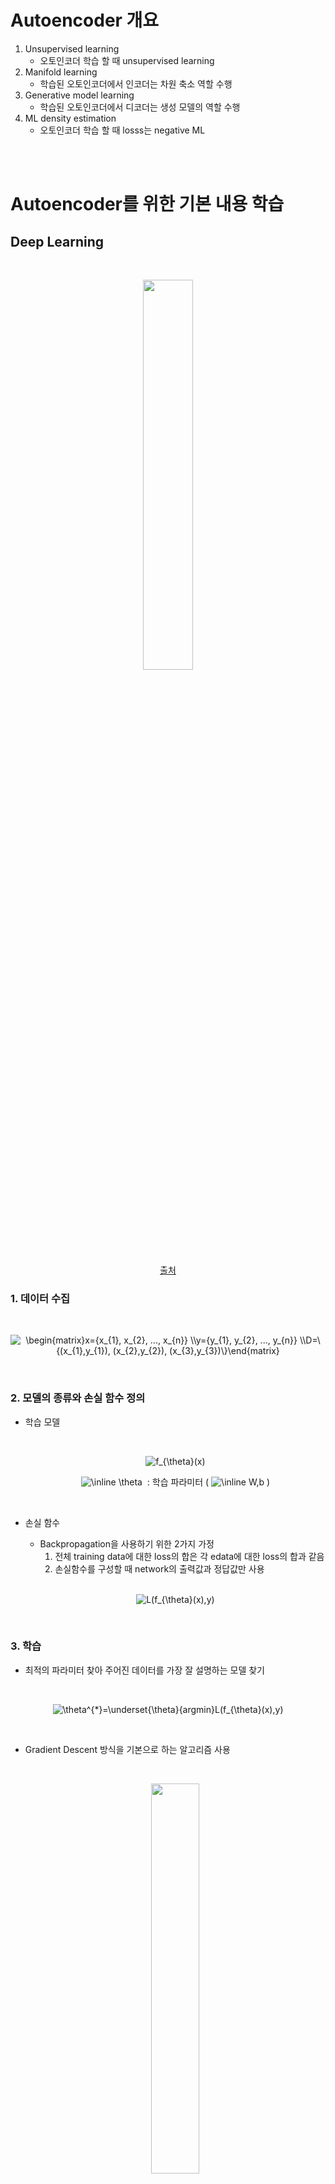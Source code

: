 # Autoencoder 개요
1. Unsupervised learning
    - 오토인코더 학습 할 때 unsupervised learning 
2. Manifold learning
    - 학습된 오토인코더에서 인코더는 차원 축소 역할 수행
3. Generative model learning
    - 학습된 오토인코더에서 디코더는 생성 모델의 역할 수행
4. ML density estimation
    - 오토인코더 학습 할 때 losss는 negative ML

<br>
<br>

# Autoencoder를 위한 기본 내용 학습
## Deep Learning 

<br>

<p align=center><img src="images/image141.PNG" width=40%></p>
<p align=center><a href="https://www.slideshare.net/NaverEngineering/ss-96581209">출처</a></p>

### 1. 데이터 수집

<br>

<p align=center><img src="https://latex.codecogs.com/svg.image?\begin{matrix}x={x_{1},&space;x_{2},&space;...,&space;x_{n}}&space;\\y={y_{1},&space;y_{2},&space;...,&space;y_{n}}&space;\\D=\{(x_{1},y_{1}),&space;(x_{2},y_{2}),&space;(x_{3},y_{3})\}\end{matrix}" title="\begin{matrix}x={x_{1}, x_{2}, ..., x_{n}} \\y={y_{1}, y_{2}, ..., y_{n}} \\D=\{(x_{1},y_{1}), (x_{2},y_{2}), (x_{3},y_{3})\}\end{matrix}" /></p>

<br>

### 2. 모델의 종류와 손실 함수 정의
- 학습 모델

    <br>

    <p align=center><img src="https://latex.codecogs.com/svg.image?f_{\theta}(x)" title="f_{\theta}(x)" /></p>
    <p align=center><img src="https://latex.codecogs.com/svg.image?\inline&space;\theta" title="\inline \theta" /> &nbsp;: 학습 파라미터 ( <img src="https://latex.codecogs.com/svg.image?\inline&space;W,b" title="\inline W,b" /> )</p>

    <br>

- 손실 함수
    - Backpropagation을 사용하기 위한 2가지 가정
        1. 전체 training data에 대한 loss의 합은 각 edata에 대한 loss의 합과 같음
        2. 손실함수를 구성할 때 network의 출력값과 정답값만 사용
    <br>

    <p align=center><img src="https://latex.codecogs.com/svg.image?L(f_{\theta}(x),y)&space;" title="L(f_{\theta}(x),y) " /></p>

    <br>


### 3. 학습
- 최적의 파라미터 찾아 주어진 데이터를 가장 잘 설명하는 모델 찾기

<br>

<p align=center><img src="https://latex.codecogs.com/svg.image?\theta^{*}=\underset{\theta}{argmin}L(f_{\theta}(x),y)" title="\theta^{*}=\underset{\theta}{argmin}L(f_{\theta}(x),y)" /></p>

<br>

- Gradient Descent 방식을 기본으로 하는 알고리즘 사용

    <br>

    <p align=center><img src="images/image142.PNG" width=40%></p>
    <p align=center><a href="https://www.slideshare.net/NaverEngineering/ss-96581209">출처</a></p>


### 4. 예측

<br>
<br>

## Backpropagation 관점 해석

<br>
<br>

## Maximum likelihood 관점 해석

<br>
<br>

# Manifold Learning
## Manifold
- 고차원 데이터가 있을 때, 이 데이터를 데이터 공간에 배치하면 이 데이터들을 잘 아우르는 subspace를 **Manifold**  라고 함

<br>

<p align=center><img src="images/image143.PNG" width=40%></p>
<p align=center><a href="https://www.slideshare.net/NaverEngineering/ss-96581209">출처</a></p>

<br>
<br>

## Manifold Hypothesis
1. 고차원의 데이터 밀도는 낮지만, 이들의 집합을 포함하는 저차원 manifold 존재
2. 저차원 manifold를 벗어나면 급격하게 데이터의 밀도 낮아짐

<br>
<br>


## Manifold 역할
- Data compression
- Data visualization
    - Data intuition, 해석, ...
- Curse of dimensionality 극복
    - Curse of dimensionality
        
        <br>

        <p align=center><img src="images/image144.jpg" width=40%></p>
        <p align=center><a href="https://www.slideshare.net/NaverEngineering/ss-96581209">출처</a></p>
        
        <br>
        
        - 1차원 10개의 공간에 8개의 데이터가 있다고 할 때, 2차원으로 늘리면 100개의 공간에 8개의 데이터가 존재하고 3차원으로 늘리면 1000개의 공간에 8개의 데이터가 존재함
        - 즉, 동일한 개수의 데이터의 밀도가 감소
        - 차원을 늘리면 동일한 데이터의 밀도가 떨어지고 모델 prediction이 제대로 되지 않음
        - 고차원에서 제대로 prediction 하기 위해서는 매우 많은 수의 데이터 필요
- Discovering most import features
    - 고차원의 데이터를 잘 표현하는 manifold를 이용해 데이터의 특징 파악 가능


<br>
<br>


# Autoencoder
## Autoencoder 기본적인 구조 

<br>

<p align=center><img src="images/image145.PNG" width=40%></p>
<p align=center><a href="https://www.slideshare.net/NaverEngineering/ss-96581209">출처</a></p>

<br>

- input과 output이 같은 구조 
- 보통은 가운데 차원이 줄어드는 형태
    - 초반에는 차원이 늘어나는 sparse autoencoder, 지금은 거의 사용하지 않음
- Bottleneck Hidden layer
    - Latent Variable, Feature, Hidden representation, .. 등과 같은 표현

<br>
<br>

## Autoencoder 수식

<br>

<p align=center><img src="images/image146.PNG" width=40%></p>

<br>

- Input은 같은 크기의 output을 생성
    
    <br>

    <p align=center><img src="https://latex.codecogs.com/svg.image?x,y\in\mathbb{R}^{d}" title="x,y\in\mathbb{R}^{d}" /></p>
    <p align=center><img src="https://latex.codecogs.com/svg.image?\inline&space;x" title="\inline x" /> &nbsp;: input</p>
    <p align=center><img src="https://latex.codecogs.com/svg.image?\inline&space;y" title="\inline y" /> &nbsp;: ourput</p>


    <br>

    <p align=center><img src="https://latex.codecogs.com/svg.image?z=h(x)\in\mathbb{R}^{d_{z}}" title="z=h(x)\in\mathbb{R}^{d_{z}}" /></p>
    <p align=center><img src="https://latex.codecogs.com/svg.image?\inline&space;z" title="\inline z" /> &nbsp;: latent variable</p>
    <p align=center><img src="https://latex.codecogs.com/svg.image?y=g(z)=g(h(x))" title="y=g(z)=g(h(x))" /></p>


    <br>


- Loss function에 네트워크 input, output 값 이용

    <br>

    <p align=center><img src="https://latex.codecogs.com/svg.image?L(x,y)" title="L(x,y)" /></p>
    <p align=center><img src="https://latex.codecogs.com/svg.image?L_{AE}=\sum_{x\in&space;D}L(x,&space;y)" title="L_{AE}=\sum_{x\in D}L(x, y)" /></p>
    <br>

    - 이미 정답인 값을 알고있기 때문에 unsupervised learning에서 **sunpervised learning, self learning**으로 문제를 바꾸어 해결 가능
        - 차원 축소가 얼마나 잘 이루어졌는지 확인이 가능해짐


<be>

- 보통은 학습이 끝나면 encoder와 decoder를 분리하여 사용
- Decoder가 최소한 학습 데이터는 생성해 낼 수 있음 
    - 생성된 데이터가 학습 데이터와 비슷한 양상을 가짐
    - 최소한의 성능 보장
- Encoder가 최소한 학습 데이터는 latent vector로 표현을 잘 할 수 있음
    - 데이터 추상화 가능

<br>
<br>

## Linear Autoencoder
- Hidden layer를 activation function 없이 사용

<br>

<p align=center><img src="images/image147.PNG" width=40%></p>

<br>

- Hidden layer 1개, layer간 fully-connected로 연결 

    <br>

    <p align=center><img src="https://latex.codecogs.com/svg.image?h(x)=W_{e}x&plus;b_{e}" title="h(x)=W_{e}x+b_{e}" /></p>
    <p align=center><img src="https://latex.codecogs.com/svg.image?g(h(x))=W_{d}z&plus;b_{d}" title="g(h(x))=W_{d}z+b_{d}" /></p>
    <p align=center><img src="https://latex.codecogs.com/svg.image?L(x,y)=||x-y||^{2}&space;\;\;&space;or&space;\;\;&space;cross-entropy&space;" title="L(x,y)=||x-y||^{2} \;\; or \;\; cross-entropy " /></p>

    <br>

    - Loss function으로 MSE 사용하는 경우 PCA와 같은 manifold 학습

<br>
<br>

## Stacking Autoencoder
- 초기의 autoencoder는 네트워크 파라미터 초기화에도 많이 사용
    - 즉, pretraining 하는데 많이 사용
    - 지금은 거의 사용하지 않음

<br>

1. MNIST 데이터를 분류하기 위한 네트워크 구성

    <br>

    <p align=center><img src="images/image148.png" width=20%></p>
    <p align=center><a href="http://speech.ee.ntu.edu.tw/~tlkagk/courses/ML_2017/Lecture/auto.pdf">출처</a></p>

    <br>

2. 1000개의 weight를 가진 layer를 지나 다시 input 복원하는 과정에서 데이터의 특징을 가지고 있는 weight를 학습


    <br>

    <p align=center><img src="images/image149.png" width=40%></p>
    <p align=center><a href="http://speech.ee.ntu.edu.tw/~tlkagk/courses/ML_2017/Lecture/auto.pdf">출처</a></p>


    <br>

3. 이 weight들을 이용하여 초기 파라미터 설정하고 다른 layer들도 같은 방식으로 반복

    <br>

    <p align=center><img src="images/image150.png" width=40%></p>
    <p align=center><a href="http://speech.ee.ntu.edu.tw/~tlkagk/courses/ML_2017/Lecture/auto.pdf">출처</a></p>


    <br>

    <p align=center><img src="images/image151.png" width=40%></p>
    <p align=center><a href="http://speech.ee.ntu.edu.tw/~tlkagk/courses/ML_2017/Lecture/auto.pdf">출처</a></p>


4. 마지막 layer의 weight들은 렌덤하게 초기화 한 후 backpropagation을 통해 파라미터 학습

    <br>

    <p align=center><img src="images/image152.png" width=40%></p>
    <p align=center><a href="http://speech.ee.ntu.edu.tw/~tlkagk/courses/ML_2017/Lecture/auto.pdf">출처</a></p>

    <br>

## DAE (Denosing AutoEncoder)

<br>

<p align=center><img src="images/image154.PNG" width=40%></p>

<br>

- 기존의 AE의 input에 rando mnoise 추가
    - 사람이 봤을 때 의미적으로 벗어나지 않을 만큼의 noise 추가
    - 다양한 방법으로 noise를 추가하나 이 논문에서는 noise에 해당하는 위치의 pixel울 0으로 바꿈
        - Extracting and Composing Robust Features with Denoising Autoencoders(2018)
    
    <br>
    
    <p align=center><img src="images/image153.PNG" width=40%></p>
    <p align=center><a href="http://speech.ee.ntu.edu.tw/~tlkagk/courses/ML_2017/Lecture/auto.pdf">출처</a></p>

    <br>

- Loss은 noise가 추가되기 전의 데이터와 DAE를 통과한 후의 output을 비교
<p align=center><img src="https://latex.codecogs.com/svg.image?L_{DAE}(x,y)=\sum_{x\in&space;D}&space;E_{q(\widetilde{x}|x)}[L(x,g(h(\widetilde{x})))]" title="L_{DAE}(x,y)=\sum_{x\in D} E_{q(\widetilde{x}|x)}[L(x,g(h(\widetilde{x})))]" /></p>

    - Manifold 상에서는 똑같지만 원공간에서는 다른 데이터를 학습시
